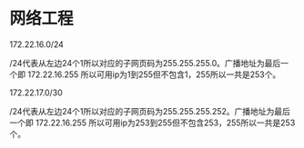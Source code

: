 # 网络工程

172.22.16.0/24

/24代表从左边24个1所以对应的子网页码为255.255.255.0。广播地址为最后一个即 172.22.16.255
所以可用ip为1到255但不包含1，255所以一共是253个。

172.22.17.0/30

/24代表从左边24个1所以对应的子网页码为255.255.255.252。广播地址为最后一个即 172.22.16.255
所以可用ip为253到255但不包含253，255所以一共是253个。

